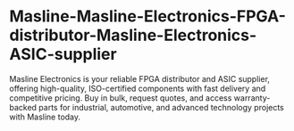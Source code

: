 # Masline-Masline-Electronics-FPGA-distributor-Masline-Electronics-ASIC-supplier
Masline Electronics is your reliable FPGA distributor and ASIC supplier, offering high-quality, ISO-certified components with fast delivery and competitive pricing. Buy in bulk, request quotes, and access warranty-backed parts for industrial, automotive, and advanced technology projects with Masline today.
